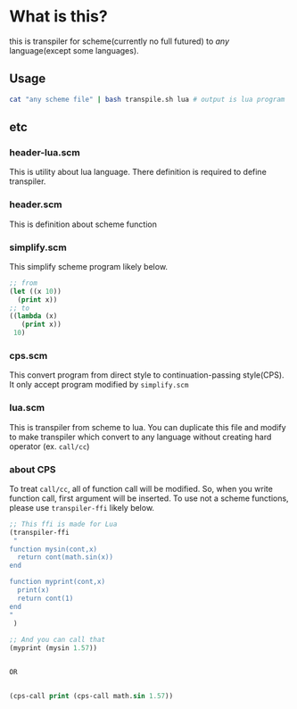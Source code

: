 # What is this?
this is transpiler for scheme(currently no full futured) to *any* language(except some languages).

## Usage

```bash
cat "any scheme file" | bash transpile.sh lua # output is lua program
```

## etc

### header-lua.scm
This is utility about lua language. There definition is required to define transpiler.

### header.scm
This is definition about scheme function

### simplify.scm
This simplify scheme program likely below.
```lisp
;; from
(let ((x 10))
  (print x))
;; to
((lambda (x)
   (print x))
 10)
 ```

### cps.scm
This convert program from direct style to continuation-passing style(CPS). It only accept program modified by `simplify.scm`

### lua.scm
This is transpiler from scheme to lua. You can duplicate this file and modify to make transpiler which convert to any language without creating hard operator (ex. `call/cc`)

### about CPS
To treat `call/cc`, all of function call will be modified. So, when you write function call, first argument will be inserted. To use not a scheme functions, please use `transpiler-ffi` likely below.

```lisp
;; This ffi is made for Lua
(transpiler-ffi
 "
function mysin(cont,x)
  return cont(math.sin(x))
end

function myprint(cont,x)
  print(x)
  return cont(1)
end
"
 )
 
;; And you can call that
(myprint (mysin 1.57))


OR


(cps-call print (cps-call math.sin 1.57))

```
